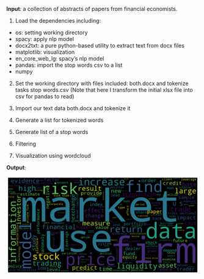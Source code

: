 **Input**: a collection of abstracts of papers from financial economists.

1.	Load the dependencies including:  
*	os: setting working directory  
* spacy: apply nlp model  
* docx2txt: a pure python-based utility to extract text from docx files  
* matplotlib: visualization  
* en_core_web_lg: spacy’s nlp model  
* pandas: import the stop words csv to a list  
* numpy  

2.	Set the working directory with files included: both.docx and tokenize tasks stop words.csv (Note that here I transform the initial xlsx file into csv for pandas to read)  

3.	Import our text data both.docx and tokenize it  

4.	Generate a list for tokenized words  

5.	Generate list of a stop words  

6.	Filtering  

7.	Visualization using wordcloud

**Output**:

![](Fintech.png?raw=true)

